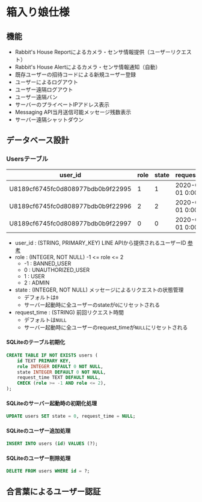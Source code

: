 # 箱入り娘仕様

## 機能
- Rabbit's House Reportによるカメラ・センサ情報提供（ユーザーリクエスト）
- Rabbit's House Alertによるカメラ・センサ情報通知（自動）
- 既存ユーザーの招待コードによる新規ユーザー登録
- ユーザーによるログアウト
- ユーザー遠隔ログアウト
- ユーザー遠隔バン
- サーバーのプライベートIPアドレス表示
- Messaging API当月送信可能メッセージ残数表示
- サーバー遠隔シャットダウン

## データベース設計
### Usersテーブル
| user_id                           | role              | state | request_time       |
| --------------------------------- | ----------------- | ----- | ------------------ |
| U8189cf6745fc0d808977bdb0b9f22995 | 1              | 1     | 2020-01-01 0:00:00 |
| U8189cf6745fc0d808977bdb0b9f22996 | 2             | 2     | 2020-01-01 0:00:00 |
| U8189cf6745fc0d808977bdb0b9f22997 | 0 | 0     | 2020-01-01 0:00:00 |
- user_id : (STRING, PRIMARY_KEY) LINE APIから提供されるユーザーID [参考](https://developers.line.biz/ja/docs/messaging-api/getting-user-ids/#what-is-user-id)
- role : (INTEGER, NOT NULL) -1 <= role <= 2
  - -1 : BANNED_USER
  - 0 : UNAUTHORIZED_USER
  - 1 : USER
  - 2 : ADMIN
- state : (INTEGER, NOT NULL) メッセージによるリクエストの状態管理
  - デフォルトは`0`
  - サーバー起動時に全ユーザーのstateが`0`にリセットされる
- request_time : (STRING) 前回リクエスト時間
  - デフォルトは`NULL`
  - サーバー起動時に全ユーザーのrequest_timeが`NULL`にリセットされる

#### SQLiteのテーブル初期化
```sql
CREATE TABLE IF NOT EXISTS users (
    id TEXT PRIMARY KEY,
    role INTEGER DEFAULT 0 NOT NULL,
    state INTEGER DEFAULT 0 NOT NULL,
    request_time TEXT DEFAULT NULL,
    CHECK (role >= -1 AND role <= 2),
);
```

#### SQLiteのサーバー起動時の初期化処理
```sql
UPDATE users SET state = 0, request_time = NULL;
```

#### SQLiteのユーザー追加処理
```sql
INSERT INTO users (id) VALUES (?);
```

#### SQLiteのユーザー削除処理
```sql
DELETE FROM users WHERE id = ?;
```

## 合言葉によるユーザー認証
